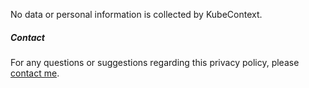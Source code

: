 No data or personal information is collected by KubeContext.

##### Contact

For any questions or suggestions regarding this privacy policy, please [contact me](mailto:turkenh@gmail.com).
